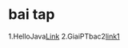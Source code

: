 <h1>bai tap</h1>
1.HelloJava<a href="https://github.com/FASTTRACKSE/FTJD1803/blob/master/Thuan/HelloJava/src/HelloJava.java">Link</a>
2.GiaiPTbac2<a href="https://github.com/FASTTRACKSE/FTJD1803/blob/master/Thuan/HelloJava/src/GiaiPt.java">link1</a>
